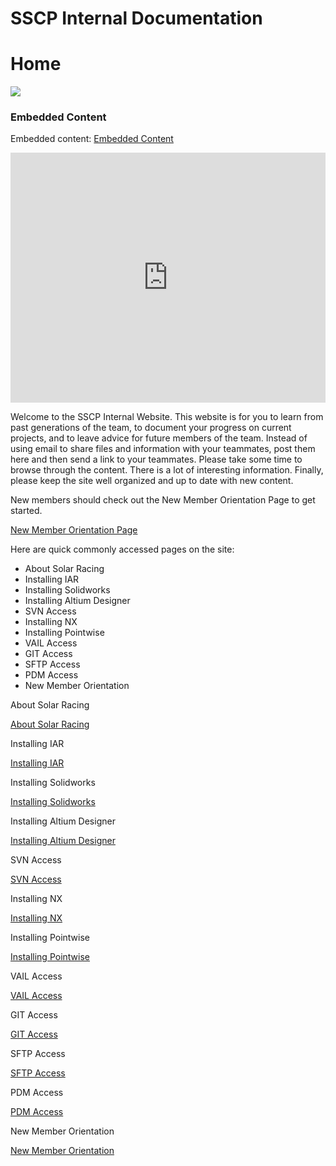 # SSCP Internal Documentation

# Home

![](../assets/image_c918ffa6a1.jpg)

[](https://www.google.com/calendar/embed?color=%23668CD9&src=ZThndTRkcDhuNW50Nm0xYTNrZW44N2JtZWtAZ3JvdXAuY2FsZW5kYXIuZ29vZ2xlLmNvbQ)

### Embedded Content

Embedded content: [Embedded Content](https://www.google.com/calendar/embed?color=%23668CD9&deb=-&embed_style=WyJhdDplbWI6c3QiLCIjZTBlMGUwIiwiI2VkZWRlZCIsIiM0MTg0ZjMiLCJyb2JvdG8iLCIjNjM2MzYzIiw1MDAsIiNmZmYiXQo&eopt=0&mode=agenda&showCalendars=1&showPrint=0&showTz=0&src=ZThndTRkcDhuNW50Nm0xYTNrZW44N2JtZWtAZ3JvdXAuY2FsZW5kYXIuZ29vZ2xlLmNvbQ)

<iframe width="100%" height="400" src="https://www.google.com/calendar/embed?color=%23668CD9&deb=-&embed_style=WyJhdDplbWI6c3QiLCIjZTBlMGUwIiwiI2VkZWRlZCIsIiM0MTg0ZjMiLCJyb2JvdG8iLCIjNjM2MzYzIiw1MDAsIiNmZmYiXQo&eopt=0&mode=agenda&showCalendars=1&showPrint=0&showTz=0&src=ZThndTRkcDhuNW50Nm0xYTNrZW44N2JtZWtAZ3JvdXAuY2FsZW5kYXIuZ29vZ2xlLmNvbQ" frameborder="0"></iframe>

Welcome to the SSCP Internal Website. This website is for you to learn from past generations of the team, to document your progress on current projects, and to leave advice for future members of the team. Instead of using email to share files and information with your teammates, post them here and then send a link to your teammates. Please take some time to browse through the content. There is a lot of interesting information. Finally, please keep the site well organized and up to date with new content. 

New members should check out the New Member Orientation Page to get started.

[ New Member Orientation Page](/home/new-member-orientation)

Here are quick commonly accessed pages on the site:

* About Solar Racing
* Installing IAR
* Installing Solidworks
* Installing Altium Designer
* SVN Access
* Installing NX
* Installing Pointwise
* VAIL Access
* GIT Access
* SFTP Access
* PDM Access
* New Member Orientation

About Solar Racing

[About Solar Racing](/about-solar-racing)

Installing IAR

[Installing IAR](/home/new-member-orientation/installing-software/installing-iar)

Installing Solidworks

[Installing Solidworks](/home/new-member-orientation/installing-software/installing-solidworks-and-hsmworks)

Installing Altium Designer

[Installing Altium Designer](/home/sscp-2020-2021/electrical-2020-2021/electrical-fundamentals/altium-designer-installation)

SVN Access

[SVN Access](/home/sscp-2020-2021/electrical-2020-2021/electrical-fundamentals/svn-using-altiums-internal-svn-tools)

Installing NX

[Installing NX](/home/new-member-orientation/installing-software/installing-nx)

Installing Pointwise

[Installing Pointwise](/home/it-administration/installing-pointwise)

VAIL Access

[VAIL Access](/home/new-member-orientation/vail-access)

GIT Access

[GIT Access](/home/new-member-orientation/git-access)

SFTP Access

[SFTP Access](/home/new-member-orientation/sftp-access)

PDM Access

[PDM Access](/home/new-member-orientation/pdm-access)

New Member Orientation

[New Member Orientation](/home/new-member-orientation)

